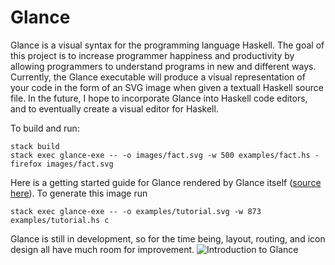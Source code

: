 # Glance
Glance is a visual syntax for the programming language Haskell. The goal of this project is to increase programmer happiness and productivity by allowing programmers to understand programs in new and different ways. Currently, the Glance executable will produce a visual representation of your code in the form of an SVG image when given a textuall Haskell source file. In the future, I hope to incorporate Glance into Haskell code editors, and to eventually create a visual editor for Haskell.

To build and run:
```
stack build
stack exec glance-exe -- -o images/fact.svg -w 500 examples/fact.hs -
firefox images/fact.svg
```
Here is a getting started guide for Glance rendered by Glance itself ([source here](examples/tutorial.hs)). To generate this image run

`stack exec glance-exe -- -o examples/tutorial.svg -w 873 examples/tutorial.hs c`

Glance is still in development, so for the time being, layout, routing, and icon design all have much room for improvement.
<img src="https://cdn.rawgit.com/rgleichman/glance/6e56b2e5d1d2d031eca88b08e1444b8987b242af/examples/tutorial.svg" alt="Introduction to Glance" />
